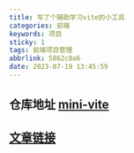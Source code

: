 ```yaml
---
title: 写了个辅助学习vite的小工具
categories: 前端
keywords: 项目
sticky: 1
tags: 前端项目管理
abbrlink: 5862c0a6
date: 2023-07-19 13:45:59
---
```


## 仓库地址 [mini-vite](https://github.com/lyk990/mini-vite)
## [文章链接](https://juejin.cn/post/7239173192493514808)